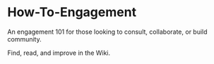 How-To-Engagement
=================

An engagement 101 for those looking to consult, collaborate, or build community.

Find, read, and improve in the Wiki.
